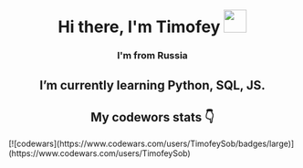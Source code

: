 <h1 align="center">Hi there, I'm Timofey
<img src="https://github.com/blackcater/blackcater/raw/main/images/Hi.gif" height="40"/></h1>
<h3 align="center">I'm from Russia</h3>
<h2 align="center">I’m currently learning Python, SQL, JS.</h2>
<h2 align="center">My codewors stats 👇</h2>
[![codewars](https://www.codewars.com/users/TimofeySob/badges/large)](https://www.codewars.com/users/TimofeySob)


<!--
**SobolevTim/SobolevTim** is a ✨ _special_ ✨ repository because its `README.md` (this file) appears on your GitHub profile.

Here are some ideas to get you started:

- 🔭 I’m currently working on ...
- 🌱 I’m currently learning ...
- 👯 I’m looking to collaborate on ...
- 🤔 I’m looking for help with ...
- 💬 Ask me about ...
- 📫 How to reach me: ...
- 😄 Pronouns: ...
- ⚡ Fun fact: ...
-->
